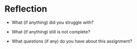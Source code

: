 # Reflection

- What (if anything) did you struggle with?

- What (if anything) still is not complete?

- What questions (if any) do you have about this assignment?




